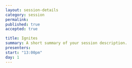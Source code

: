 ```yaml
---
layout: session-details
category: session
permalink:
published: true
accepted: true

title: Ignites
summary: A short summary of your session description.
presenters: 
start: "13:00pm"
day: 1
---
```



